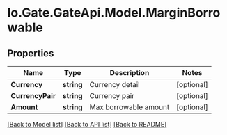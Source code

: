 
# Io.Gate.GateApi.Model.MarginBorrowable

## Properties

Name | Type | Description | Notes
------------ | ------------- | ------------- | -------------
**Currency** | **string** | Currency detail | [optional] 
**CurrencyPair** | **string** | Currency pair | [optional] 
**Amount** | **string** | Max borrowable amount | [optional] 

[[Back to Model list]](../README.md#documentation-for-models)
[[Back to API list]](../README.md#documentation-for-api-endpoints)
[[Back to README]](../README.md)
